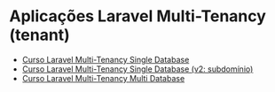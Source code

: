 # Aplicações Laravel Multi-Tenancy (tenant)
- [Curso Laravel Multi-Tenancy Single Database](https://academy.especializati.com.br/curso/laravel-multi-tenancy-single-database)
- [Curso Laravel Multi-Tenancy Single Database (v2: subdomínio)](https://academy.especializati.com.br/curso/laravel-multi-tenancy-single-database-subdominio)
- [Curso Laravel Multi-Tenancy Multi Database](https://academy.especializati.com.br/curso/laravel-multi-tenancy-multi-database)
